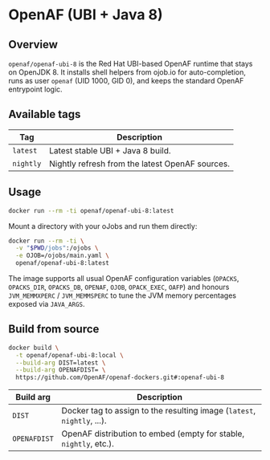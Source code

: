 # OpenAF (UBI + Java 8)

## Overview

`openaf/openaf-ubi-8` is the Red Hat UBI-based OpenAF runtime that stays on OpenJDK 8. It installs shell helpers from ojob.io for auto-completion, runs as user `openaf` (UID 1000, GID 0), and keeps the standard OpenAF entrypoint logic.

## Available tags

| Tag | Description |
|-----|-------------|
| `latest` | Latest stable UBI + Java 8 build. |
| `nightly` | Nightly refresh from the latest OpenAF sources. |

## Usage

```sh
docker run --rm -ti openaf/openaf-ubi-8:latest
```

Mount a directory with your oJobs and run them directly:

```sh
docker run --rm -ti \
  -v "$PWD/jobs":/ojobs \
  -e OJOB=/ojobs/main.yaml \
  openaf/openaf-ubi-8:latest
```

The image supports all usual OpenAF configuration variables (`OPACKS`, `OPACKS_DIR`, `OPACKS_DB`, `OPENAF`, `OJOB`, `OPACK_EXEC`, `OAFP`) and honours `JVM_MEMMXPERC` / `JVM_MEMMSPERC` to tune the JVM memory percentages exposed via `JAVA_ARGS`.

## Build from source

```sh
docker build \
  -t openaf/openaf-ubi-8:local \
  --build-arg DIST=latest \
  --build-arg OPENAFDIST= \
  https://github.com/OpenAF/openaf-dockers.git#:openaf-ubi-8
```

| Build arg    | Description |
|--------------|-------------|
| `DIST`       | Docker tag to assign to the resulting image (`latest`, `nightly`, ...). |
| `OPENAFDIST` | OpenAF distribution to embed (empty for stable, `nightly`, etc.). |
